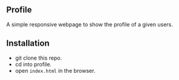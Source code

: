 ## Profile
A simple responsive webpage to show the profile of a given users.

## Installation
* git clone this repo.
* cd into profile.
* open `index.html` in the browser.
